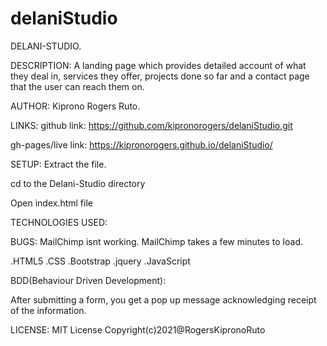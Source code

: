 # delaniStudio
DELANI-STUDIO.

DESCRIPTION:
A landing page which provides detailed account of what they deal in, services they offer, projects done so far and a contact page that the user can reach them on.

AUTHOR:
Kiprono Rogers Ruto.

LINKS:
github link: https://github.com/kipronorogers/delaniStudio.git


gh-pages/live link: https://kipronorogers.github.io/delaniStudio/


SETUP:
Extract the file.

cd to the Delani-Studio directory

Open index.html file

TECHNOLOGIES USED:

BUGS:
MailChimp isnt working.
MailChimp takes a few minutes to load.

.HTML5
.CSS
.Bootstrap
.jquery
.JavaScript

BDD(Behaviour Driven Development):

After submitting a form, you get a pop up message acknowledging receipt of the information.


LICENSE:
MIT License
Copyright(c)2021@RogersKipronoRuto